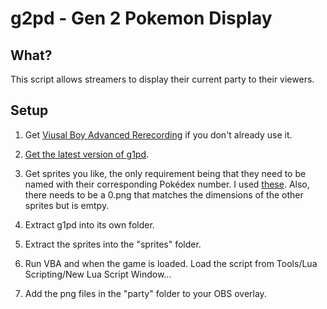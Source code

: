 # g2pd - Gen 2 Pokemon Display

## What?
This script allows streamers to display their current party to their viewers.

## Setup
1. Get [Viusal Boy Advanced Rerecording](https://github.com/TASVideos/vba-rerecording/releases) if you don't already use it.

2. [Get the latest version of g1pd](https://github.com/PeachIceTea/g1pd/archive/master.zip).

3. Get sprites you like, the only requirement being that they need to be named with their corresponding Pokédex number. I used [these](https://veekun.com/dex/downloads). Also, there needs to be a 0.png that matches the dimensions of the other sprites but is emtpy.

4. Extract g1pd into its own folder.

5. Extract the sprites into the "sprites" folder.

6. Run VBA and when the game is loaded. Load the script from Tools/Lua Scripting/New Lua Script Window...

7. Add the png files in the "party" folder to your OBS overlay.
